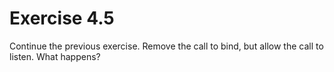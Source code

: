 # Exercise 4.5 
Continue the previous exercise. Remove the call to bind, but allow the call to listen. What happens?
